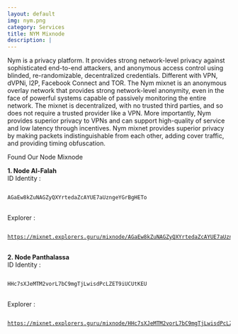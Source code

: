 ```yaml
---
layout: default
img: nym.png
category: Services
title: NYM Mixnode
description: |
---
```

Nym is a privacy platform. It provides strong network-level privacy against sophisticated end-to-end attackers, and anonymous access control using blinded, re-randomizable, decentralized credentials. Different with VPN, dVPNi, l2P, Facebook Connect and TOR. The Nym mixnet is an anonymous overlay network that provides strong network-level anonymity, even in the face of powerful systems capable of passively monitoring the entire network. The mixnet is decentralized, with no trusted third parties, and so does not require a trusted provider like a VPN. More importantly, Nym provides superior privacy to VPNs and can support high-quality of service and low latency through incentives. Nym mixnet provides superior privacy by making packets indistinguishable from each other, adding cover traffic, and providing timing obfuscation.



Found Our Node Mixnode

<b> 1. Node Al-Falah </b> <br>
ID Identity : 
<pre>
<code>
AGaEw8kZuNAGZyQXYrtedaZcAYUE7aUzngeYGrBgHETo
</code>
</pre>
Explorer :
<pre>
<code>
<a href="https://mixnet.explorers.guru/mixnode/AGaEw8kZuNAGZyQXYrtedaZcAYUE7aUzngeYGrBgHETo" target="_blank">https://mixnet.explorers.guru/mixnode/AGaEw8kZuNAGZyQXYrtedaZcAYUE7aUzngeYGrBgHETo</a>
</code>
</pre>

<b> 2. Node Panthalassa </b> <br>
ID Identity : 
<pre>
<code>
HHc7sXJeMTM2vorL7bC9mgTjLwisdPcLZET9iUCUtKEU
</code>
</pre>
Explorer :
<pre>
<code>
<a href="https://mixnet.explorers.guru/mixnode/HHc7sXJeMTM2vorL7bC9mgTjLwisdPcLZET9iUCUtKEU" target="_blank">https://mixnet.explorers.guru/mixnode/HHc7sXJeMTM2vorL7bC9mgTjLwisdPcLZET9iUCUtKEU</a>
</code>
</pre>
